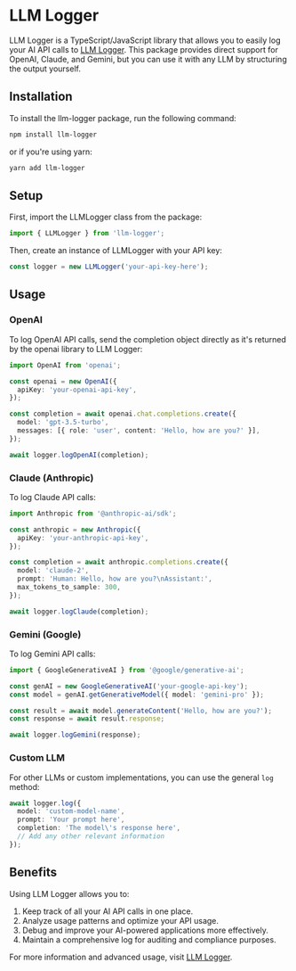 # LLM Logger

LLM Logger is a TypeScript/JavaScript library that allows you to easily log your AI API calls to [LLM Logger](https://llmlogger.com/). This package provides direct support for OpenAI, Claude, and Gemini, but you can use it with any LLM by structuring the output yourself.

## Installation

To install the llm-logger package, run the following command:

```bash
npm install llm-logger
```

or if you're using yarn:

```bash
yarn add llm-logger
```

## Setup

First, import the LLMLogger class from the package:

```typescript
import { LLMLogger } from 'llm-logger';
```

Then, create an instance of LLMLogger with your API key:

```typescript
const logger = new LLMLogger('your-api-key-here');
```

## Usage

### OpenAI

To log OpenAI API calls, send the completion object directly as it's returned by the openai library to LLM Logger:

```typescript
import OpenAI from 'openai';

const openai = new OpenAI({
  apiKey: 'your-openai-api-key',
});

const completion = await openai.chat.completions.create({
  model: 'gpt-3.5-turbo',
  messages: [{ role: 'user', content: 'Hello, how are you?' }],
});

await logger.logOpenAI(completion);
```

### Claude (Anthropic)

To log Claude API calls:

```typescript
import Anthropic from '@anthropic-ai/sdk';

const anthropic = new Anthropic({
  apiKey: 'your-anthropic-api-key',
});

const completion = await anthropic.completions.create({
  model: 'claude-2',
  prompt: 'Human: Hello, how are you?\nAssistant:',
  max_tokens_to_sample: 300,
});

await logger.logClaude(completion);
```

### Gemini (Google)

To log Gemini API calls:

```typescript
import { GoogleGenerativeAI } from '@google/generative-ai';

const genAI = new GoogleGenerativeAI('your-google-api-key');
const model = genAI.getGenerativeModel({ model: 'gemini-pro' });

const result = await model.generateContent('Hello, how are you?');
const response = await result.response;

await logger.logGemini(response);
```

### Custom LLM

For other LLMs or custom implementations, you can use the general `log` method:

```typescript
await logger.log({
  model: 'custom-model-name',
  prompt: 'Your prompt here',
  completion: 'The model\'s response here',
  // Add any other relevant information
});
```

## Benefits

Using LLM Logger allows you to:

1. Keep track of all your AI API calls in one place.
2. Analyze usage patterns and optimize your API usage.
3. Debug and improve your AI-powered applications more effectively.
4. Maintain a comprehensive log for auditing and compliance purposes.

For more information and advanced usage, visit [LLM Logger](https://llmlogger.com/).